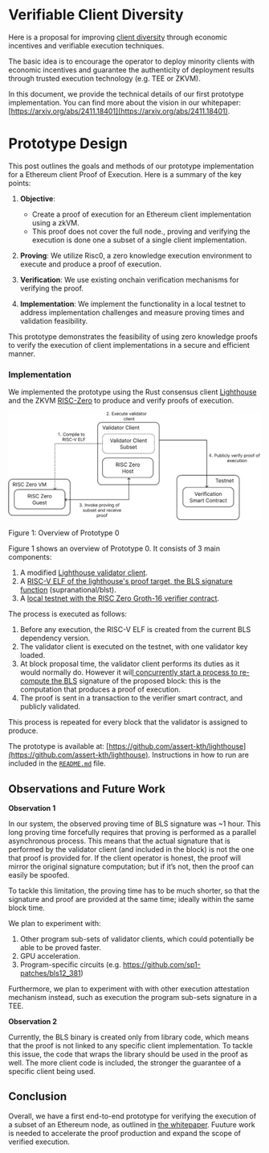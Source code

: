 # Verifiable Client Diversity

Here is a proposal for improving [client diversity](https://ethereum.org/en/developers/docs/nodes-and-clients/client-diversity/) through economic incentives and verifiable execution techniques.

The basic idea is to encourage the operator to deploy minority clients with economic incentives and guarantee the authenticity of deployment results through trusted execution technology (e.g. TEE or ZKVM).

In this document, we provide the technical details of our first prototype implementation. You can find more about the vision in our whitepaper: [https://arxiv.org/abs/2411.18401](https://arxiv.org/abs/2411.18401).


# Prototype Design

This post outlines the goals and methods of our prototype implementation for a Ethereum client Proof of Execution. Here is a summary of the key points:

1. **Objective**: 
   - Create a proof of execution for an Ethereum client implementation using a zkVM. 
   - This proof does not cover the full node., proving and verifying the execution is done one a subset of a single client implementation.

2. **Proving**: We utilize Risc0, a zero knowledge execution environment to execute and produce a proof of execution.

3. **Verification**: We use existing onchain verification mechanisms for verifying the proof.

4. **Implementation**: We implement the functionality in a local testnet to address implementation challenges and measure proving times and validation feasibility.

This prototype demonstrates the feasibility of using zero knowledge proofs to verify the execution of client implementations in a secure and efficient manner.

### Implementation

We implemented the prototype using the Rust consensus client [Lighthouse](https://github.com/sigp/lighthouse) and the ZKVM [RISC-Zero](https://risczero.com/) to produce and verify proofs of execution.

![Figure 1: Overview of Prototype 0](figures/prototype0.png)

Figure 1: Overview of Prototype 0

Figure 1 shows an overview of Prototype 0. It consists of 3 main components:

1. A modified [Lighthouse validator client](https://github.com/ASSERT-KTH/lighthouse).
2. A [RISC-V ELF of the lighthouse's proof target, the BLS signature function](https://github.com/ASSERT-KTH/lighthouse/blob/risc0-test/methods/guest/src/main.rs) (supranational/blst).
3. A [local testnet with the RISC Zero Groth-16 verifier contract](https://github.com/ASSERT-KTH/lighthouse/blob/risc0-test/network-params.yaml).

The process is executed as follows:

1. Before any execution, the RISC-V ELF is created from the current BLS dependency version.
2. The validator client is executed on the testnet, with one validator key loaded.
3. At block proposal time, the validator client performs its duties as it would normally do. However it wil[l concurrently start a process to re-compute the BLS](https://github.com/ASSERT-KTH/lighthouse/blob/4b8f5e322d1a4f4a87748861d06f6d12cc14f3c1/validator_client/signing_method/src/lib.rs#L186) signature of the proposed block: this is the computation that produces a proof of execution.
4. The proof is sent in a transaction to the verifier smart contract, and publicly validated.

This process is repeated for every block that the validator is assigned to produce.


The prototype is available at: [https://github.com/assert-kth/lighthouse](https://github.com/assert-kth/lighthouse). Instructions in how to run are included in the [`README.md`](http://README.md) file.

## Observations and Future Work

**Observation 1**

In our system, the observed proving time of BLS signature was ~1 hour. This long proving time forcefully requires that proving is performed as a parallel asynchronous process. This means that the actual signature that is performed by the validator client (and included in the block) is not the one that proof is provided for. If the client operator is honest, the proof will mirror the original signature computation; but if it’s not, then the proof can easily be spoofed.

To tackle this limitation, the proving time has to be much shorter, so that the signature and proof are provided at the same time; ideally within the same block time.

We plan to experiment with:

1. Other program sub-sets of validator clients, which could potentially be able to be proved faster.
2. GPU acceleration.
3. Program-specific circuits (e.g. https://github.com/sp1-patches/bls12_381)

Furthermore, we plan to experiment with with other execution attestation mechanism instead, such as execution the program sub-sets signature in a TEE.

**Observation 2**

Currently, the BLS binary is created only from library code, which means that the proof is not linked to any specific client implementation. 
To tackle this issue, the code that wraps the library should be used in the proof as well. The more client code is included, the stronger the guarantee of a specific client being used.

## Conclusion

Overall, we have a first end-to-end prototype for verifying the execution of a subset of an Ethereum node, as outlined in [the whitepaper](https://arxiv.org/abs/2411.18401). Fuuture work is needed to accelerate the proof production and expand the scope of verified execution.
